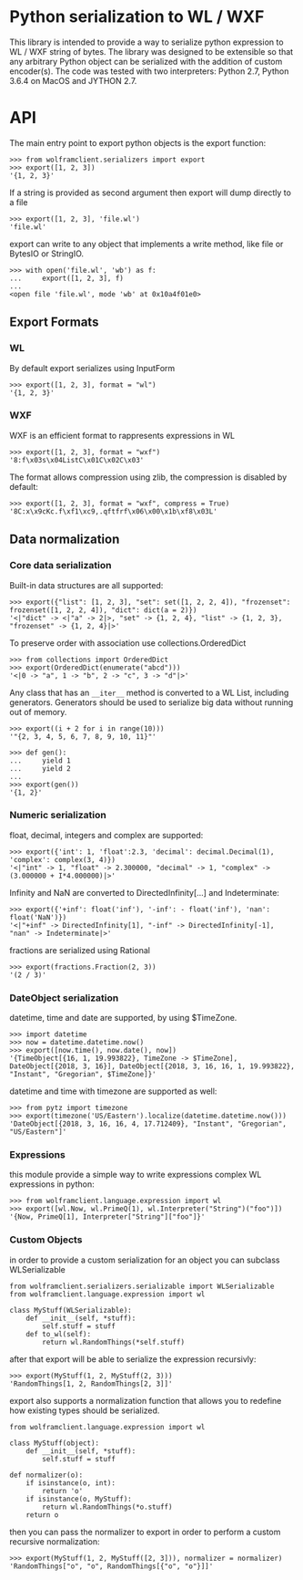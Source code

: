 # Python serialization to WL / WXF

This library is intended to provide a way to serialize python expression to WL / WXF string of bytes. The library was designed to be extensible so that any arbitrary Python object can be serialized with the addition of custom encoder(s). The code was tested with two interpreters: Python 2.7, Python 3.6.4 on MacOS and JYTHON 2.7.

# API

The main entry point to export python objects is the export function:

```
>>> from wolframclient.serializers import export
>>> export([1, 2, 3])
'{1, 2, 3}'
```

If a string is provided as second argument then export will dump directly to a file
```
>>> export([1, 2, 3], 'file.wl')
'file.wl'
```

export can write to any object that implements a write method, like file or BytesIO or StringIO.

```
>>> with open('file.wl', 'wb') as f:
...     export([1, 2, 3], f)
... 
<open file 'file.wl', mode 'wb' at 0x10a4f01e0>
```

## Export Formats

### WL

By default export serializes using InputForm

```
>>> export([1, 2, 3], format = "wl")
'{1, 2, 3}'
```

### WXF

WXF is an efficient format to rappresents expressions in WL

```
>>> export([1, 2, 3], format = "wxf")
'8:f\x03s\x04ListC\x01C\x02C\x03'
```

The format allows compression using zlib, the compression is disabled by default:

```
>>> export([1, 2, 3], format = "wxf", compress = True)
'8C:x\x9cKc.f\xf1\xc9,.qftfrf\x06\x00\x1b\xf8\x03L'
```

## Data normalization

### Core data serialization

Built-in data structures are all supported:

```
>>> export({"list": [1, 2, 3], "set": set([1, 2, 2, 4]), "frozenset": frozenset([1, 2, 2, 4]), "dict": dict(a = 2)})
'<|"dict" -> <|"a" -> 2|>, "set" -> {1, 2, 4}, "list" -> {1, 2, 3}, "frozenset" -> {1, 2, 4}|>'
```

To preserve order with association use collections.OrderedDict

```
>>> from collections import OrderedDict
>>> export(OrderedDict(enumerate("abcd")))
'<|0 -> "a", 1 -> "b", 2 -> "c", 3 -> "d"|>'
```

Any class that has an `__iter__` method is converted to a WL List, including generators.
Generators should be used to serialize big data without running out of memory.

```
>>> export((i + 2 for i in range(10)))
'"{2, 3, 4, 5, 6, 7, 8, 9, 10, 11}"'

>>> def gen():
...     yield 1
...     yield 2
... 
>>> export(gen())
'{1, 2}'

```

### Numeric serialization

float, decimal, integers and complex are supported:

```
>>> export({'int': 1, 'float':2.3, 'decimal': decimal.Decimal(1), 'complex': complex(3, 4)})
'<|"int" -> 1, "float" -> 2.300000, "decimal" -> 1, "complex" -> (3.000000 + I*4.000000)|>'
```

Infinity and NaN are converted to DirectedInfinity[...] and Indeterminate:

```
>>> export({'+inf': float('inf'), '-inf': - float('inf'), 'nan': float('NaN')})
'<|"+inf" -> DirectedInfinity[1], "-inf" -> DirectedInfinity[-1], "nan" -> Indeterminate|>'
```

fractions are serialized using Rational

```
>>> export(fractions.Fraction(2, 3))
'(2 / 3)'
```

### DateObject serialization

datetime, time and date are supported, by using $TimeZone.

```
>>> import datetime
>>> now = datetime.datetime.now()
>>> export([now.time(), now.date(), now])
'{TimeObject[{16, 1, 19.993822}, TimeZone -> $TimeZone], DateObject[{2018, 3, 16}], DateObject[{2018, 3, 16, 16, 1, 19.993822}, "Instant", "Gregorian", $TimeZone]}'
```

datetime and time with timezone are supported as well:

```
>>> from pytz import timezone
>>> export(timezone('US/Eastern').localize(datetime.datetime.now()))
'DateObject[{2018, 3, 16, 16, 4, 17.712409}, "Instant", "Gregorian", "US/Eastern"]'
```

### Expressions

this module provide a simple way to write expressions complex WL expressions in python:

```
>>> from wolframclient.language.expression import wl
>>> export([wl.Now, wl.PrimeQ(1), wl.Interpreter("String")("foo")])
'{Now, PrimeQ[1], Interpreter["String"]["foo"]}'
```

### Custom Objects

in order to provide a custom serialization for an object you can subclass WLSerializable

```
from wolframclient.serializers.serializable import WLSerializable
from wolframclient.language.expression import wl

class MyStuff(WLSerializable):
    def __init__(self, *stuff):
        self.stuff = stuff
    def to_wl(self):
        return wl.RandomThings(*self.stuff)
```

after that export will be able to serialize the expression recursivly:

```
>>> export(MyStuff(1, 2, MyStuff(2, 3)))
'RandomThings[1, 2, RandomThings[2, 3]]'
```

export also supports a normalization function that allows you to redefine how existing types should be serialized.

```
from wolframclient.language.expression import wl

class MyStuff(object):
    def __init__(self, *stuff):
        self.stuff = stuff

def normalizer(o):
    if isinstance(o, int):
        return 'o'
    if isinstance(o, MyStuff):
        return wl.RandomThings(*o.stuff)
    return o
```

then you can pass the normalizer to export in order to perform a custom recursive normalization:

```
>>> export(MyStuff(1, 2, MyStuff([2, 3])), normalizer = normalizer)
'RandomThings["o", "o", RandomThings[{"o", "o"}]]'
```